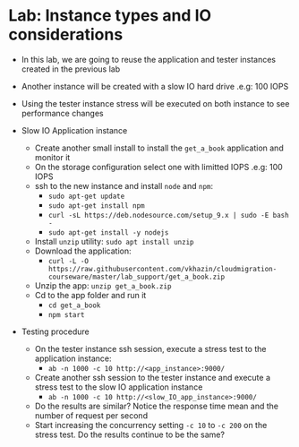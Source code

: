 # Lab: Instance types and IO considerations

* In this lab, we are going to reuse the application and tester instances created in the previous lab
* Another instance will be created with a slow IO hard drive .e.g: 100 IOPS
* Using the tester instance stress will be executed on both instance to see performance changes


* Slow IO Application instance
  * Create another small install to install the `get_a_book` application and monitor it
  * On the storage configuration select one with limitted IOPS .e.g: 100 IOPS
  * ssh to the new instance and install `node` and `npm`:
    * `sudo apt-get update`
    * `sudo apt-get install npm`
    * `curl -sL https://deb.nodesource.com/setup_9.x | sudo -E bash -`
    * `sudo apt-get install -y nodejs`
  * Install `unzip` utility: `sudo apt install unzip`
  * Download the application:
    * `curl -L -O https://raw.githubusercontent.com/vkhazin/cloudmigration-courseware/master/lab_support/get_a_book.zip`
  * Unzip the app: `unzip get_a_book.zip`
  * Cd to the app folder and run it
    * `cd get_a_book`
    * `npm start`


* Testing procedure
  * On the tester instance ssh session, execute a stress test to the application instance:
    * `ab -n 1000 -c 10 http://<app_instance>:9000/`
  * Create another ssh session to the tester instance and execute a stress test to the slow IO application instance
    * `ab -n 1000 -c 10 http://<slow_IO_app_instance>:9000/`
  * Do the results are similar? Notice the response time mean and the number of request per second
  * Start increasing the concurrency setting `-c 10` to `-c 200` on the stress test. Do the results continue to be the same?